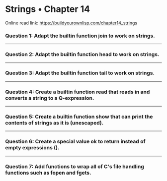 # Strings • Chapter 14

Online read link: https://buildyourownlisp.com/chapter14_strings

### Question 1: Adapt the builtin function join to work on strings.

---

### Question 2: Adapt the builtin function head to work on strings.

---

### Question 3: Adapt the builtin function tail to work on strings.

---

### Question 4: Create a builtin function read that reads in and converts a string to a Q-expression.

---

### Question 5: Create a builtin function show that can print the contents of strings as it is (unescaped).

---

### Question 6: Create a special value ok to return instead of empty expressions ().

---

### Question 7: Add functions to wrap all of C's file handling functions such as fopen and fgets.
